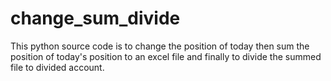 # change_sum_divide
This python source code is to change the position of today then sum the position of today's position to an excel file and finally to divide the summed file to divided account.
